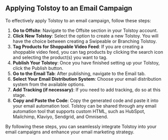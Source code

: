 ## Applying Tolstoy to an Email Campaign

To effectively apply Tolstoy to an email campaign, follow these steps:

1. **Go to Offsite**: Navigate to the Offsite section in your Tolstoy account.
2. **Click New Tolstoy**: Select the option to create a new Tolstoy. You will have the choice between creating a Swipeable or Branching Tolstoy.
3. **Tag Products for Shoppable Video Feed**: If you are creating a shoppable video feed, you can tag products by clicking the search icon and selecting the product(s) you want to tag.
4. **Publish Your Tolstoy**: Once you have finished setting up your Tolstoy, click the Publish button.
5. **Go to the Email Tab**: After publishing, navigate to the Email tab.
6. **Select Your Email Distribution System**: Choose your email distribution system from the available options.
7. **Add Tracking (if necessary)**: If you need to add tracking, do so at this stage.
8. **Copy and Paste the Code**: Copy the generated code and paste it into your email automation tool. Tolstoy can be shared through any email automation tool that supports custom HTML, such as HubSpot, Mailchimp, Klaviyo, Sendgrid, and Omnisend.

By following these steps, you can seamlessly integrate Tolstoy into your email campaigns and enhance your email marketing strategy.